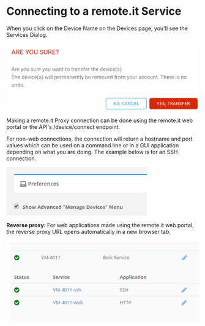 # Connecting to a remote.it Service

When you click on the Device Name on the Devices page, you'll see the Services Dialog.

![](../../../.gitbook/assets/image%20%2883%29.png)

Making a remote.it Proxy connection can be done using the remote.it web portal or the API's /device/connect endpoint.

For non-web connections, the connection will return a hostname and port values which can be used on a command line or in a GUI application depending on what you are doing.  The example below is for an SSH connection.

![](../../../.gitbook/assets/image%20%28208%29.png)

**Reverse proxy:**  For web applications made using the remote.it web portal, the reverse proxy URL opens automatically in a new browser tab.  

![](../../../.gitbook/assets/image%20%28235%29.png)



